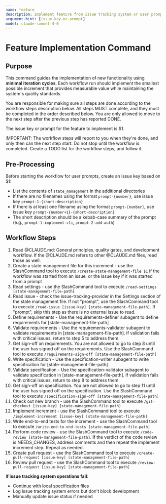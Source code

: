 ```yaml
---
name: feature
description: Implement feature from issue tracking system or user prompt
argument-hint: [issue-key-or-prompt]
model: claude-sonnet-4-0
---
```


# Feature Implementation Command

## Purpose

This command guides the implementation of new functionality using **minimal iteration cycles**. Each workflow run should implement the smallest possible increment that provides measurable value while maintaining the system's quality standards.

You are responsible for making sure all steps are done according to the workflow steps description below.
All steps MUST complete, and they must be completed in the order described below.
You are only allowed to move to the next step after the previous step has reported DONE.

The issue key or prompt for the feature to implement is $1.

IMPORTANT: The workflow steps will report to you when they're done, and only then can the next step start. Do not stop until the workflow is completed.
Create a TODO list for the workflow steps, and follow it.

## Pre-Processing

Before starting the workflow for user prompts, create an issue key based on $1:
- List the contents of `state_management` in the additional directories
- If there are no filenames using the format `prompt-{number}`, use issue key `prompt-1-{short-description}`
- If there is at least one filename using the format `prompt-{number}`, use issue key `prompt-{number+1}-{short-description}`
- The short description should be a kebab-case summary of the prompt (e.g., `prompt-1-implement-cli`, `prompt-2-add-auth`)

## Workflow Steps

1. Read @CLAUDE.md: General principles, quality gates, and development workflow. If the @CLAUDE.md refers to other @CLAUDE.md files, read those as well.
2. Create a state management file for this increment - use the SlashCommand tool to execute `/create-state-management-file $1` if the workflow was started from an issue, or the issue key if it was started from a prompt
3. Read settings - use the SlashCommand tool to execute `/read-settings [state-management-file-path]`
4. Read issue - check the issue-tracking-provider in the Settings section of the state management file. If not "prompt", use the SlashCommand tool to execute `/read-issue [issue-key] [state-management-file-path]`. If "prompt", skip this step as there is no external issue to read.
5. Define requirements - Use the requirements-definer subagent to define requirements for [state-management-file-path]
6. Validate requirements - Use the requirements-validator subagent to validate requirements in [state-management-file-path]. If validation fails with critical issues, return to step 5 to address them.
7. Get sign-off on requirements. You are not allowed to go to step 8 until the user has signed off on the requirements. Use the SlashCommand tool to execute `/requirements-sign-off [state-management-file-path]`
8. Write specification - Use the specification-writer subagent to write specification for [state-management-file-path]
9. Validate specification - Use the specification-validator subagent to validate specification in [state-management-file-path]. If validation fails with critical issues, return to step 8 to address them.
10. Get sign-off on specification. You are not allowed to go to step 11 until the user has signed off on the specification. Use the SlashCommand tool to execute `/specification-sign-off [state-management-file-path]`
11. Check out new branch - use the SlashCommand tool to execute `/git-checkout [issue-key] [state-management-file-path]`
12. Implement increment - use the SlashCommand tool to execute `/implement-increment [issue-key] [state-management-file-path]`
13. Write end-to-end tests for the increment - use the SlashCommand tool to execute `/write-end-to-end-tests [state-management-file-path]`
14. Perform code review - use the SlashCommand tool to execute `/code-review [state-management-file-path]`. If the verdict of the code review is NEEDS_CHANGES, address comments and then repeat the implement increment step. Repeat as needed.
15. Create pull request - use the SlashCommand tool to execute `/create-pull-request [issue-key] [state-management-file-path]`
16. Review pull request - use the SlashCommand tool to execute `/review-pull-request [issue-key] [state-management-file-path]`

**If issue tracking system operations fail**:
- Continue with local specification files
- Log issue tracking system errors but don't block development
- Manually update issue status if needed
